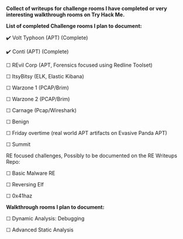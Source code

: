

**Collect of writeups for challenge rooms I have completed or very interesting walkthrough rooms on Try Hack Me.**


**List of completed Challenge rooms I plan to document:**


✔️ Volt Typhoon (APT)      (Complete)

✔️ Conti (APT)       (Complete)

☐ REvil Corp (APT, Forensics focused using Redline Toolset)

☐ ItsyBitsy (ELK, Elastic Kibana)

☐ Warzone 1 (PCAP/Brim)


☐ Warzone 2 (PCAP/Brim)


☐ Carnage (Pcap/Wireshark)


☐ Benign


☐ Friday overtime (real world APT artifacts on Evasive Panda APT)

☐ Summit




RE focused challenges, Possibly to be documented on the RE Writeups Repo:

☐ Basic Malware RE

☐ Reversing Elf

☐ 0x41haz



**Walkthrough rooms I plan to document:**

☐ Dynamic Analysis: Debugging

☐ Advanced Static Analysis


